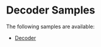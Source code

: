 # Decoder Samples

The following samples are available:

- [Decoder](https://azure.github.io/iotedge-lorawan-starterkit/samples/decoders/decoder/)
